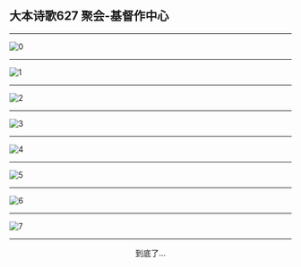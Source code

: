 
## 大本诗歌627 聚会-基督作中心
        
<div id="aplayer0"></div>

---

<img alt="0" data-original="/data/d0627/0.png">

---

<img alt="1" data-original="/data/d0627/1.png">

---

<img alt="2" data-original="/data/d0627/2.png">

---

<img alt="3" data-original="/data/d0627/3.png">

---

<img alt="4" data-original="/data/d0627/4.png">

---

<img alt="5" data-original="/data/d0627/5.png">

---

<img alt="6" data-original="/data/d0627/6.png">

---

<img alt="7" data-original="/data/d0627/7.png">

---

<p style="text-align: center">到底了...</p>

<script src="/js/dist-view.js"></script>

<script>
MAIN.id = 'd0627';
        
const ap0 = new APlayer({
    container: document.getElementById('aplayer0'),
    volume: 1,
    loop: 'none',
    preload: 'none',
    audio: [{
        name: '大本诗歌627.mp3',
        artist: '大本诗歌',
        url: 'https://res.wx.qq.com/voice/getvoice?mediaid=MzI0NTk3MDM5M18yMjQ3NDk1NDI2',
        cover: '/favicon'
    }]
});
</script>
